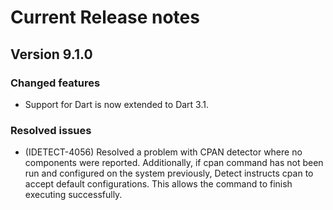 # Current Release notes

## Version 9.1.0

### Changed features

* Support for Dart is now extended to Dart 3.1.

### Resolved issues
* (IDETECT-4056) Resolved a problem with CPAN detector where no components were reported.
  Additionally, if cpan command has not been run and configured on the system previously, Detect instructs cpan to accept default configurations. This allows the command to finish executing successfully.